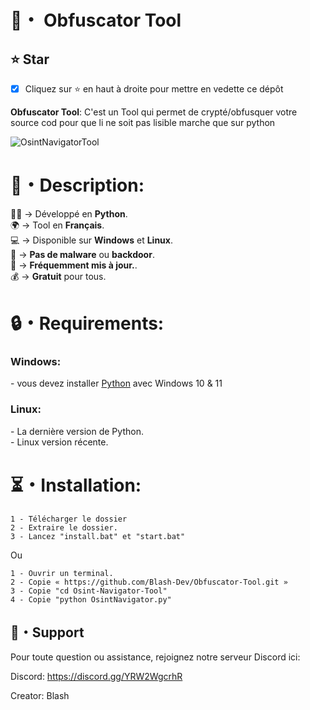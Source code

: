 # 🚀・ Obfuscator Tool

## **⭐ Star**

- [x] Cliquez sur ⭐ en haut à droite pour mettre en vedette ce dépôt

**Obfuscator Tool**: C'est un Tool qui permet de crypté/obfusquer votre source cod pour que li ne soit pas lisible marche que sur python

![OsintNavigatorTool](https://media.discordapp.net/attachments/1263924985626497024/1267270777179476071/image.png?ex=66a82d62&is=66a6dbe2&hm=8e2039824993e2232aaeed85cbb0310eeda20479640c75fbbbf4ad665f37b321&=&format=webp&quality=lossless)


<h1>📜・Description:</h1>
<p>
  
👨‍💻 -> Développé en <strong>Python</strong>.<br>
🌍 -> Tool en <strong>Français</strong>.<br>
💻 -> Disponible sur <strong>Windows</strong> et <strong>Linux</strong>.<br>
🔎 -> <strong>Pas de malware</strong> ou <strong>backdoor</strong>.<br>
🔄 -> <strong>Fréquemment mis à jour.</strong>.<br>
💰 -> <strong>Gratuit</strong> pour tous. <br>
</p>


<h1>🔒・Requirements:</h1>
<h3>Windows:</h3>
<p>
- vous devez installer <a href="https://www.python.org/downloads/">Python</a> avec Windows 10 & 11
</p>
<h3>Linux:</h3>
<p>
- La dernière version de Python.<br>
- Linux version récente.
</p>

<h1>⏳・Installation:</h1>
  
```
1 - Télécharger le dossier
2 - Extraire le dossier.
3 - Lancez "install.bat" et "start.bat"
```
Ou
```
1 - Ouvrir un terminal.
2 - Copie « https://github.com/Blash-Dev/Obfuscator-Tool.git »
3 - Copie "cd Osint-Navigator-Tool"
4 - Copie "python OsintNavigator.py"
```
</p>

## **:speech_balloon:・Support**

Pour toute question ou assistance, rejoignez notre serveur Discord ici:

Discord: https://discord.gg/YRW2WgcrhR

Creator: Blash<br>
</p>
